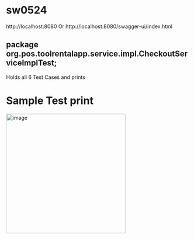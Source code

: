 # sw0524

http://localhost:8080 Or http://localhost:8080/swagger-ui/index.html

## package org.pos.toolrentalapp.service.impl.CheckoutServiceImplTest;  
Holds all 6 Test Cases and prints


# Sample Test print
<img width="327" alt="image" src="https://github.com/simon810/sw0524/assets/77857410/2298a9de-0111-4e87-b239-e85dd5e4b2ee">
